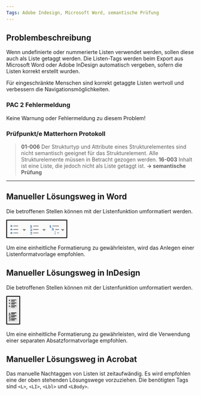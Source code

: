 ```yaml
---
Tags: Adobe Indesign, Microsoft Word, semantische Prüfung
---
```


## Problembeschreibung

Wenn undefinierte oder nummerierte Listen verwendet werden, sollen diese auch als Liste getaggt werden. Die Listen-Tags werden beim Export aus Microsoft Word oder Adobe InDesign automatisch vergeben, sofern die Listen korrekt erstellt wurden.

Für eingeschränkte Menschen sind korrekt getaggte Listen wertvoll und verbessern die Navigationsmöglichkeiten.

### PAC 2 Fehlermeldung

Keine Warnung oder Fehlermeldung zu diesem Problem!

### **Prüfpunkt/e Matterhorn Protokoll**

> **01-006** Der Strukturtyp und Attribute eines Strukturelementes sind nicht semantisch geeignet für das Strukturelement. Alle Strukturelemente müssen in Betracht gezogen werden.
> **16-003** Inhalt ist eine Liste, die jedoch nicht als Liste getaggt
ist.
> **→ semantische Prüfung**

---

## Manueller Lösungsweg in Word

Die betroffenen Stellen können mit der Listenfunktion umformatiert werden.

![Listen-Schaltflächen in Microsoft Word](/assets/listen_word.png)

Um eine einheitliche Formatierung zu gewährleisten, wird das Anlegen einer Listenformatvorlage empfohlen.

## Manueller Lösungsweg in InDesign

Die betroffenen Stellen können mit der Listenfunktion umformatiert werden.

![Listen-Schaltflächen in Adobe InDesign](/assets/listen_indesign.png)

Um eine einheitliche Formatierung zu gewährleisten, wird die Verwendung einer separaten Absatzformatvorlage empfohlen.

## Manueller Lösungsweg in Acrobat

Das manuelle Nachtaggen von Listen ist zeitaufwändig. Es wird empfohlen eine der oben stehenden Lösungswege vorzuziehen. Die benötigten Tags sind `<L>`, `<LI>`, `<Lbl>` und `<LBody>`.